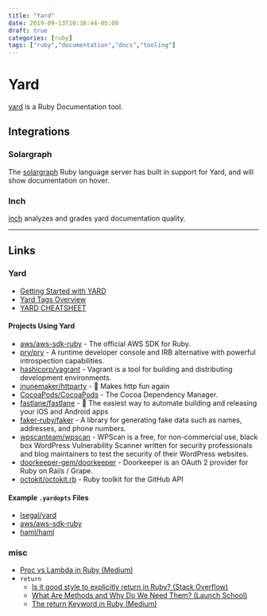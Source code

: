 ```yaml
---
title: "Yard"
date: 2019-09-13T10:38:44-05:00
draft: true
categories: [ruby]
tags: ["ruby","documentation","docs","tooling"]
---
```


# Yard

[yard](https://github.com/lsegal/yard) is a Ruby Documentation tool.

## Integrations

### Solargraph

The [solargraph](https://github.com/castwide/solargraph) Ruby language server has built in support for Yard, and will show documentation on hover.

### Inch

[inch](https://github.com/rrrene/inch) analyzes and grades yard documentation quality.

---

## Links

### Yard

- [Getting Started with YARD](https://www.rubydoc.info/gems/yard/file/docs/GettingStarted.md)
- [Yard Tags Overview](https://www.rubydoc.info/gems/yard/file/docs/Tags.md)
- [YARD CHEATSHEET](https://gist.github.com/phansch/db18a595d2f5f1ef16646af72fe1fb0e)

#### Projects Using Yard

- [aws/aws-sdk-ruby](https://github.com/aws/aws-sdk-ruby) - The official AWS SDK for Ruby.
- [pry/pry](https://github.com/pry/pry/tree/master/lib/pry) - A runtime developer console and IRB alternative with powerful introspection capabilities.
- [hashicorp/vagrant](https://github.com/hashicorp/vagrant/tree/master/lib/vagrant) - Vagrant is a tool for building and distributing development environments.
- [jnunemaker/httparty](https://github.com/jnunemaker/httparty) - 🎉 Makes http fun again
- [CocoaPods/CocoaPods](https://github.com/CocoaPods/CocoaPods) - The Cocoa Dependency Manager.
- [fastlane/fastlane](https://github.com/fastlane/fastlane) - 🚀 The easiest way to automate building and releasing your iOS and Android apps
- [faker-ruby/faker](https://github.com/faker-ruby/faker/blob/master/lib/faker/blockchain/bitcoin.rb) - A library for generating fake data such as names, addresses, and phone numbers.
- [wpscanteam/wpscan](https://github.com/wpscanteam/wpscan/tree/master/lib/wpscan) - WPScan is a free, for non-commercial use, black box WordPress Vulnerability Scanner written for security professionals and blog maintainers to test the security of their WordPress websites.
- [doorkeeper-gem/doorkeeper](https://github.com/doorkeeper-gem/doorkeeper/tree/master/lib/doorkeeper) - Doorkeeper is an OAuth 2 provider for Ruby on Rails / Grape.
- [octokit/octokit.rb](https://github.com/octokit/octokit.rb/tree/master/lib/octokit) - Ruby toolkit for the GitHub API

#### Example `.yardopts` Files

- [lsegal/yard](https://github.com/lsegal/yard/blob/master/.yardopts)
- [aws/aws-sdk-ruby](https://github.com/aws/aws-sdk-ruby/blob/master/.yardopts)
- [haml/haml](https://github.com/haml/haml/blob/master/.yardopts)

### misc

- [Proc vs Lambda in Ruby (Medium)](https://medium.com/rubycademy/procs-and-lambdas-46433b93080d)
- `return`
  - [Is it good style to explicitly return in Ruby? (Stack Overflow)](https://stackoverflow.com/questions/1023146/is-it-good-style-to-explicitly-return-in-ruby)
  - [What Are Methods and Why Do We Need Them? (Launch School)](https://launchschool.com/books/ruby/read/methods)
  - [The return Keyword in Ruby (Medium)](https://medium.com/rubycademy/the-return-keyword-in-ruby-df0a7f578fcb)
